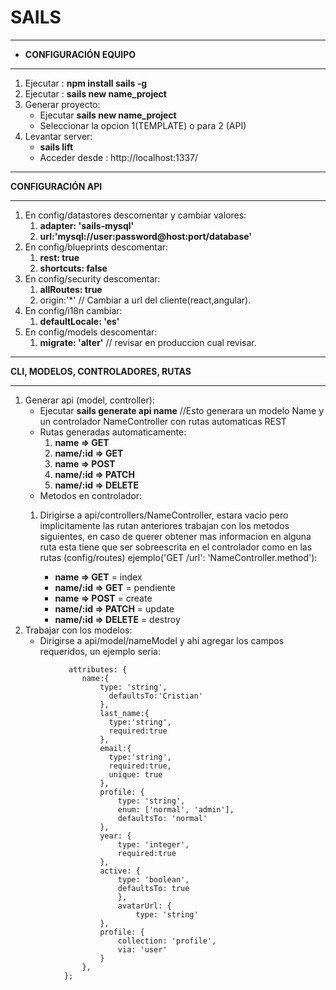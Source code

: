 # SAILS
------------

- **CONFIGURACIÓN EQUIPO**

------------
1.  Ejecutar :  **npm install sails -g**
1.  Ejecutar :  **sails new name_project**
2. Generar proyecto:
	- Ejecutar **sails new name_project**
	- Seleccionar la opcion 1(TEMPLATE) o para 2 (API)
1.  Levantar server:
	- **sails lift**
	- Acceder desde : http://localhost:1337/
------------

**CONFIGURACIÓN API**

------------
1.  En config/datastores descomentar y cambiar valores:
	 1. **adapter: 'sails-mysql'**
	1. **url:'mysql://user:password@host:port/database'**
1. En config/blueprints descomentar:
	 1. **rest: true**
	1. **shortcuts: false**
1. En config/security descomentar:
	 1. **allRoutes: true**
	1. origin:'*' // Cambiar a url del cliente(react,angular).
1.  En config/i18n cambiar:
	 1. **defaultLocale: 'es'**
1.  En config/models descomentar:
	 1. **migrate: 'alter'** // revisar en produccion cual revisar.
------------

**CLI, MODELOS, CONTROLADORES, RUTAS**

------------

1. Generar api (model, controller):
	- Ejecutar **sails generate api name** 
	//Esto generara un modelo Name y un controlador NameController con rutas automaticas REST
	- Rutas generadas automaticamente:
    	 1. **name  => GET**
    	 1. **name/:id    	=> GET**
    	 1. **name   	=> POST**
    	 1. **name/:id    	=> PATCH**
    	 1. **name/:id   	=> DELETE**
	- Metodos en controlador:
	 1. Dirigirse a api/controllers/NameController, estara vacio pero implicitamente las rutan anteriores trabajan con los metodos siguientes, en caso de  querer obtener mas informacion en alguna ruta esta tiene que ser sobreescrita en el controlador como en las rutas (config/routes) ejemplo('GET /url': 'NameController.method'):
	 
		 - **name  => GET** =  index
		 -  **name/:id    	=> GET** = pendiente
		 -  **name   	=> POST** = create
		 -  **name/:id    	=> PATCH** = update
		 -  **name/:id   	=> DELETE** =  destroy
1. Trabajar con los modelos:
	- Dirigirse a api/model/nameModel y ahi agregar los campos requeridos, un ejemplo seria:
```			module.exports = {
 			 attributes: {
				name:{
			        type: 'string',
					  defaultsTo:'Cristian'
					},
					last_name:{
					  type:'string',
					  required:true
					},
					email:{
					  type:'string',
					  required:true,
					  unique: true
					},
					profile: {
						type: 'string',
						enum: ['normal', 'admin'],
						defaultsTo: 'normal'
					},
					year: {
						type: 'integer',
						required:true
					},
					active: {
						type: 'boolean',
						defaultsTo: true
						},
						avatarUrl: {
							type: 'string'
					},
					profile: {
						collection: 'profile',
						via: 'user'
					}
				},
			};
```